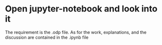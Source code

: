 # Open jupyter-notebook and look into it
The requirement is the .odp file.
As for the work, explanations, and the discussion are contained in the .ipynb file
